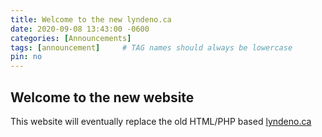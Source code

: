 ```yaml
---
title: Welcome to the new lyndeno.ca
date: 2020-09-08 13:43:00 -0600
categories: [Announcements]
tags: [announcement]     # TAG names should always be lowercase
pin: no
---
```


## Welcome to the new website

This website will eventually replace the old HTML/PHP based [lyndeno.ca](https://lyndeno.ca)
